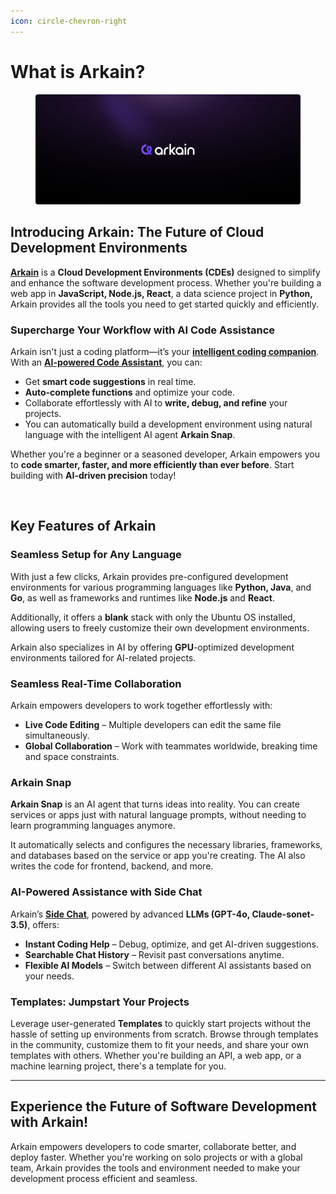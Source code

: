 ```yaml
---
icon: circle-chevron-right
---
```


# What is Arkain?

<figure><img src="../.gitbook/assets/bg (1).png" alt=""><figcaption></figcaption></figure>

## Introducing Arkain: The Future of **Cloud Development Environments**&#x20;

[**Arkain**](https://arkain.io) is a **Cloud Development Environments (CDEs)** designed to simplify and enhance the software development process. Whether you're building a web app in **JavaScript, Node.js, React**, a data science project in **Python,** Arkain provides all the tools you need to get started quickly and efficiently.

### **Supercharge Your Workflow with AI Code Assistance**

Arkain isn't just a coding platform—it’s your [**intelligent coding companion**](../user-guide/arkain-ai/auto-complete.md). With an [**AI-powered Code Assistant**](../user-guide/arkain-ai/what-is-arkain-snap.md), you can:

* Get **smart code suggestions** in real time.
* **Auto-complete functions** and optimize your code.
* Collaborate effortlessly with AI to **write, debug, and refine** your projects.
* You can automatically build a development environment using natural language with the intelligent AI agent **Arkain Snap**.

Whether you're a beginner or a seasoned developer, Arkain empowers you to **code smarter, faster, and more efficiently than ever before**. Start building with **AI-driven precision** today!&#x20;

<figure><img src="https://files.gitbook.com/v0/b/gitbook-x-prod.appspot.com/o/spaces%2Fvv0eKmOn3DY36Ox1EqCE%2Fuploads%2FQ9jN7FgtfFOunwifGPP3%2Fimage.png?alt=media&#x26;token=aa2617da-1f40-4b40-a84f-4cfc755ceb86" alt=""><figcaption></figcaption></figure>

## **Key Features of Arkain**

### **Seamless Setup for Any Language**&#x20;

With just a few clicks, Arkain provides pre-configured development environments for various programming languages like **Python, Java**, and **Go**, as well as frameworks and runtimes like **Node.js** and **React**.&#x20;

Additionally, it offers a **blank** stack with only the Ubuntu OS installed, allowing users to freely customize their own development environments.&#x20;

Arkain also specializes in AI by offering **GPU**-optimized development environments tailored for AI-related projects.

### **Seamless Real-Time Collaboration**&#x20;

Arkain empowers developers to work together effortlessly with:

* **Live Code Editing** – Multiple developers can edit the same file simultaneously.
* **Global Collaboration** – Work with teammates worldwide, breaking time and space constraints.

### **Arkain Snap**

**Arkain Snap** is an AI agent that turns ideas into reality. You can create services or apps just with natural language prompts, without needing to learn programming languages anymore.

It automatically selects and configures the necessary libraries, frameworks, and databases based on the service or app you're creating. The AI also writes the code for frontend, backend, and more.

### **AI-Powered Assistance with Side Chat**

Arkain’s [**Side Chat**](../user-guide/arkain-ai/how-to-use-side-chat.md), powered by advanced **LLMs (GPT-4o, Claude-sonet-3.5)**, offers:

* **Instant Coding Help** – Debug, optimize, and get AI-driven suggestions.
* **Searchable Chat History** – Revisit past conversations anytime.
* **Flexible AI Models** – Switch between different AI assistants based on your needs.

### **Templates: Jumpstart Your Projects**&#x20;

Leverage user-generated **Templates** to quickly start projects without the hassle of setting up environments from scratch. Browse through templates in the community, customize them to fit your needs, and share your own templates with others. Whether you're building an API, a web app, or a machine learning project, there's a template for you.

***

## **Experience the Future of Software Development with Arkain!**

Arkain empowers developers to code smarter, collaborate better, and deploy faster. Whether you're working on solo projects or with a global team, Arkain provides the tools and environment needed to make your development process efficient and seamless.
